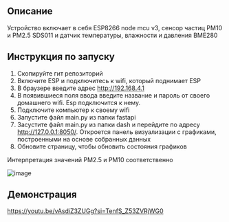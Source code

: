 ## Описание
Устройство включает в себя ESP8266 node mcu v3, сенсор частиц PM10 и PM2.5 SDS011 и датчик температуры, влажности и давления BME280

## Инструкция по запуску
1. Скопируйте гит репозиторий
2. Включите ESP и подключитесь к wifi, который поднимает ESP
3. В браузере введите адрес http://192.168.4.1
4. В появившиеся поля ввода введите название и пароль от своего домашнего wifi. Esp подключится к нему.
5. Подключите компьютер к своему wifi
6. Запустите файл main.py из папки fastapi
7. Засустите файл main.py из папки dash и перейдите по адресу http://127.0.0.1:8050/. Откроется панель визуализации с графиками, построенными на основе собранных данных
8. Обновите страницу, чтобы обновить состояния графиков

Интерпретация значений PM2.5 и PM10 соответственно

![image](https://github.com/ToshaTosha/IoT/assets/118795314/9f5ab563-1dcb-442b-abc1-a65eed903135)


## Демонстрация
https://youtu.be/vAsdiZ3ZUGg?si=TenfS_Z53ZVRjWG0

